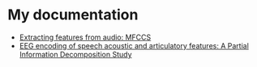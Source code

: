# My documentation

- [Extracting features from audio: MFCCS](https://alessandrocorsini.github.io/docs/mfccs.html)
- [EEG encoding of speech acoustic and articulatory features: A Partial Information Decomposition Study](http://hdl.handle.net/10589/195240)
